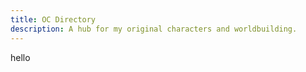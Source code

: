 ```yaml
---
title: OC Directory
description: A hub for my original characters and worldbuilding.
---
```


hello

